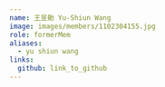 ```yaml
---
name: 王昱勛 Yu-Shiun Wang 
image: images/members/1102304155.jpg 
role: formerMem
aliases:
  - yu shiun wang
links:
  github: link_to_github 
---
```

